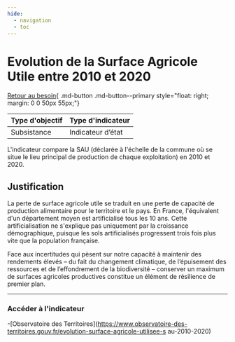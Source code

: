 ```yaml
---
hide:
  - navigation
  - toc
---
```


# Evolution de la Surface Agricole Utile entre 2010 et 2020

[Retour au besoin](https://konsilion.github.io/diag360/pages/besoins/bv2){ .md-button .md-button--primary style="float: right; margin: 0 0 50px 55px;"}

|Type d'objectif|Type d'indicateur|
|--|--|
|Subsistance|Indicateur d’état|

L'indicateur  compare  la  SAU  (déclarée  à  l'échelle  de  la  commune  où  se  situe le lieu principal de production de chaque exploitation) en 2010 et 2020.  

## Justification

La  perte  de  surface  agricole  utile  se  traduit  en  une  perte de capacité de production alimentaire  pour  le  territoire  et  le  pays.  En  France, l'équivalent  d'un  département moyen  est  artificialisé  tous  les  10  ans.  Cette  artificialisation  ne  s'explique  pas uniquement  par  la  croissance  démographique,  puisque  les  sols  artificialisés progressent trois fois plus vite que la population française. 
 
Face aux incertitudes qui pèsent sur notre capacité à maintenir des rendements élevés –  du fait du changement climatique, de l’épuisement des ressources et de l’effondrement  de la biodiversité – conserver  un  maximum  de  surfaces  agricoles productives constitue un élément de résilience de premier plan. 

---

### Accéder à l'indicateur

-[Observatoire des Territoires](https://www.observatoire-des-territoires.gouv.fr/evolution-surface-agricole-utilisee-s
au-2010-2020)